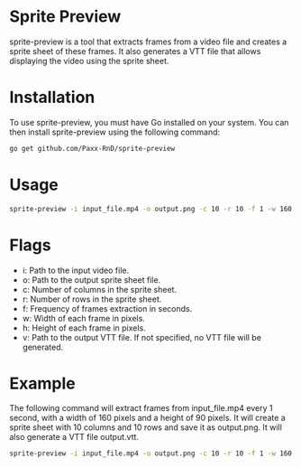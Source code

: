 # Sprite Preview
sprite-preview is a tool that extracts frames from a video file and creates a sprite sheet of these frames. It also generates a VTT file that allows displaying the video using the sprite sheet.

# Installation
To use sprite-preview, you must have Go installed on your system. You can then install sprite-preview using the following command:

```bash
go get github.com/Paxx-RnD/sprite-preview
```

# Usage

```bash
sprite-preview -i input_file.mp4 -o output.png -c 10 -r 10 -f 1 -w 160 -h 90 -v output.vtt
```

# Flags
- i: Path to the input video file.
- o: Path to the output sprite sheet file. 
- c: Number of columns in the sprite sheet. 
- r: Number of rows in the sprite sheet.
- f: Frequency of frames extraction in seconds.
- w: Width of each frame in pixels.
- h: Height of each frame in pixels.
- v: Path to the output VTT file. If not specified, no VTT file will be generated.

# Example

The following command will extract frames from input_file.mp4 every 1 second, with a width of 160 pixels and a height of 90 pixels. It will create a sprite sheet with 10 columns and 10 rows and save it as output.png. It will also generate a VTT file output.vtt.

```bash
sprite-preview -i input_file.mp4 -o output.png -c 10 -r 10 -f 1 -w 160 -h 90 -v output.vtt
```
